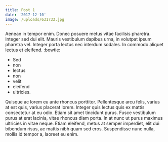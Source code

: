 ```yaml
---
title: Post 1
date: '2017-12-10'
image: /uploads/631733.jpg
---
```

Aenean in tempor enim. Donec posuere metus vitae facilisis pharetra. Integer sed dui elit. Mauris vestibulum dapibus urna, in volutpat ipsum pharetra vel. Integer porta lectus nec interdum sodales. In commodo aliquet lectus et eleifend. :bowtie:

* Sed
* non
* lectus
* non
* velit
* eleifend
* ultricies.

Quisque ac lorem eu ante rhoncus porttitor. Pellentesque arcu felis, varius at est quis, varius placerat lorem. Integer quis lectus quis ex mattis consectetur at eu odio. Etiam sit amet tincidunt purus. Fusce vestibulum purus at erat lacinia, vitae rhoncus diam porta. In at nunc ut purus maximus ultricies in vitae neque. Etiam eleifend, metus at semper imperdiet, elit dui bibendum risus, ac mattis nibh quam sed eros. Suspendisse nunc nulla, mollis id tempor a, laoreet eu enim.
